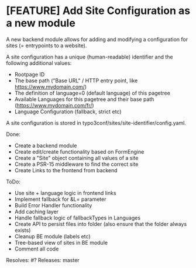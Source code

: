 # [FEATURE] Add Site Configuration as a new module

A new backend module allows for adding and modifying a configuration for sites
(= entrypoints to a website).

A site configuration has a unique (human-readable) identifier and the following
additional values:

- Rootpage ID
- The base path ("Base URL" / HTTP entry point, like https://www.mydomain.com/)
- The definition of language=0 (default language) of this pagetree
- Available Languages for this pagetree and their base path (https://www.mydomain.com/fr/)
- Language Configuration (fallback, strict etc)

A site configuration is stored in typo3conf/sites/site-identifier/config.yaml.

Done:
- Create a backend module
- Create edit/create functionality based on FormEngine
- Create a "Site" object containing all values of a site
- Create a PSR-15 middleware to find the correct site
- Create Links to the frontend from backend

ToDo:
- Use site + language logic in frontend links
- Implement fallback for &L= parameter
- Build Error Handler functionality
- Add caching layer
- Handle fallback logic of fallbackTypes in Languages
- Create API to persist files into folder (also ensure that the folder always exists)
- Cleanup BE module (labels etc)
- Tree-based view of sites in BE module
- Comment all code

Resolves: #?
Releases: master